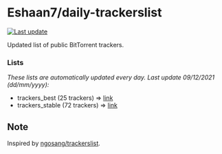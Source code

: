 
# Eshaan7/daily-trackerslist 

[![Last update](https://img.shields.io/badge/Last%20update-09/12/2021-blue.svg)](#)

Updated list of public BitTorrent trackers.

### Lists
*These lists are automatically updated every day. Last update 09/12/2021 (_dd/mm/yyyy_):*

* trackers_best (25 trackers) => [link](https://raw.githubusercontent.com/eshaan7/daily-trackerslist/master/trackers_best.txt)
* trackers_stable (72 trackers) => [link](https://raw.githubusercontent.com/eshaan7/daily-trackerslist/master/trackers_stable.txt)

## Note

Inspired by [ngosang/trackerslist](https://github.com/ngosang/trackerslist).
